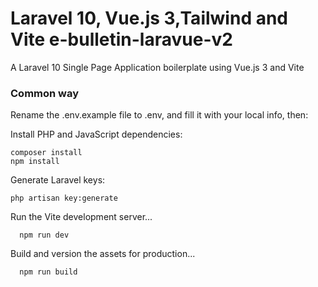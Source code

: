 # Laravel 10, Vue.js 3,Tailwind and Vite e-bulletin-laravue-v2

A Laravel 10 Single Page Application boilerplate using Vue.js 3 and  Vite

### Common way

Rename the .env.example file to .env, and fill it with your local info, then:

Install PHP and JavaScript dependencies:

    composer install
    npm install

Generate Laravel keys:

    php artisan key:generate
    
    
Run the Vite development server...

      npm run dev
 
Build and version the assets for production...

      npm run build

